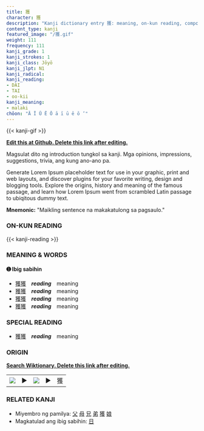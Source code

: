 ```yaml
---
title: 獲
character: 獲
description: "Kanji dictionary entry 獲: meaning, on-kun reading, compounds, origin, related kanji"
content_type: kanji
featured_image: "/獲.gif"
weight: 111
frequency: 111
kanji_grade: 1
kanji_strokes: 1
kanji_class: Jōyō
kanji_jlpt: N1
kanji_radical: 
kanji_reading: 
- DAI
- TAI
- oo-kii
kanji_meaning:
- malaki
chōon: "Ā Ī Ū Ē Ō ā ī ū ē ō ’"
---
```

[//]: # (Don't edit the line below. Kanji animated GIF code is automatically generated.)
{{< kanji-gif >}}

[//]: # (Edit below this line.)

**[Edit this at Github. Delete this link after editing.](https://github.com/tim0g/tim/tree/main/content/kanji/獲/index.md)**

Magsulat dito ng introduction tungkol sa kanji. Mga opinions, impressions, suggestions, trivia, ang kung ano-ano pa.

Generate Lorem Ipsum placeholder text for use in your graphic, print and web layouts, and discover plugins for your favorite writing, design and blogging tools. Explore the origins, history and meaning of the famous passage, and learn how Lorem Ipsum went from scrambled Latin passage to ubiqitous dummy text.
 
**Mnemonic:** "Maikling sentence na makakatulong sa pagsaulo."

### ON-KUN READING

[//]: # (Don't edit the line below. ON-KUN READING code is automatically generated.)
{{< kanji-reading >}}

### MEANING & WORDS

#### ➊ **Ibig sabihin**
  - [獲](../獲)[獲](../獲)　***reading***　meaning
  - [獲](../獲)[獲](../獲)　***reading***　meaning
  - [獲](../獲)[獲](../獲)　***reading***　meaning
  - [獲](../獲)[獲](../獲)　***reading***　meaning

### SPECIAL READING
  - [獲](../獲)[獲](../獲)　***reading***　meaning

### ORIGIN

**[Search Wiktionary. Delete this link after editing.](https://wiktionary.org/wiki/獲)**
<table class="kanji-table"><tr><td>
<img src="60px-獲-bronze.svg.png">
</td><td>▶</td><td>
<img src="60px-獲-oracle.svg.png">
</td><td>▶</td>
<td class="kanji-origin">獲</td>
</tr></table>

### RELATED KANJI
- Miyembro ng pamilya: [父](../父) [母](../母) [兄](../兄) [弟](../弟) [獲](../獲) [娘](../娘)
- Magkatulad ang ibig sabihin: [日](../日)
